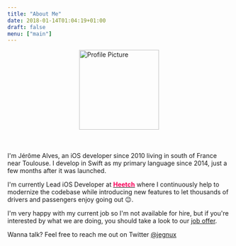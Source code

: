 ```yaml
---
title: "About Me"
date: 2018-01-14T01:04:19+01:00
draft: false
menu: ["main"]
---
```


<img src="/profile.png" alt="Profile Picture" style="width: 180px; margin: 0px auto 50px auto; display: block;"/>I'm Jérôme Alves, an iOS developer since 2010 living in south of France near Toulouse. I develop in Swift as my primary language since 2014, just a few months after it was launched.

I'm currently Lead iOS Developer at [<span style="color: #f80059; font-weight:bold;">Heetch</span>](http://heetch.com) where I continuously help to modernize the codebase while introducing new features to let thousands of drivers and passengers enjoy going out :wink:.

I'm very happy with my current job so I'm not available for hire, but if you're interested by what we are doing, you should take a look to our [job offer](https://jobs.lever.co/heetch/03875a59-c16f-4425-8161-288499837167).

Wanna talk? Feel free to reach me out on Twitter [@jegnux](https://twitter.com/jegnux)
